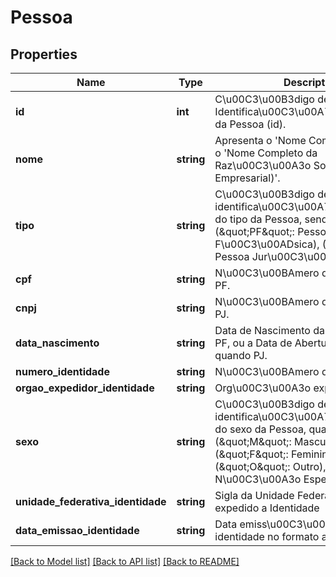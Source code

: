 # Pessoa

## Properties
Name | Type | Description | Notes
------------ | ------------- | ------------- | -------------
**id** | **int** | C\u00C3\u00B3digo de Identifica\u00C3\u00A7\u00C3\u00A3o da Pessoa (id). | 
**nome** | **string** | Apresenta o &#39;Nome Completo da PF&#39; ou o &#39;Nome Completo da Raz\u00C3\u00A3o Social (Nome Empresarial)&#39;. | 
**tipo** | **string** | C\u00C3\u00B3digo de identifica\u00C3\u00A7\u00C3\u00A3o do tipo da Pessoa, sendo: (\&quot;PF\&quot;: Pessoa F\u00C3\u00ADsica), (\&quot;PJ\&quot;: Pessoa Jur\u00C3\u00ADdica). | 
**cpf** | **string** | N\u00C3\u00BAmero do CPF, quando PF. | [optional] 
**cnpj** | **string** | N\u00C3\u00BAmero do CNPJ, quando PJ. | [optional] 
**data_nascimento** | **string** | Data de Nascimento da Pessoa, quando PF, ou a Data de Abertura da Empresa, quando PJ. | [optional] 
**numero_identidade** | **string** | N\u00C3\u00BAmero da Identidade | [optional] 
**orgao_expedidor_identidade** | **string** | Org\u00C3\u00A3o expedidor do RG. | [optional] 
**sexo** | **string** | C\u00C3\u00B3digo de identifica\u00C3\u00A7\u00C3\u00A3o do sexo da Pessoa, quando PF, sendo: (\&quot;M\&quot;: Masculino), (\&quot;F\&quot;: Feminino), (\&quot;O\&quot;: Outro), (\&quot;N\&quot;: N\u00C3\u00A3o Especificado). | [optional] 
**unidade_federativa_identidade** | **string** | Sigla da Unidade Federativa de onde foi expedido a Identidade | [optional] 
**data_emissao_identidade** | **string** | Data emiss\u00C3\u00A3o da identidade no formato aaaa-MM-dd | [optional] 

[[Back to Model list]](../README.md#documentation-for-models) [[Back to API list]](../README.md#documentation-for-api-endpoints) [[Back to README]](../README.md)



